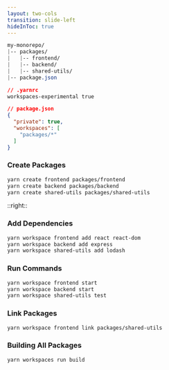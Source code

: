 ```yaml
---
layout: two-cols
transition: slide-left
hideInToc: true
---
```


```css
my-monorepo/
|-- packages/
|   |-- frontend/
|   |-- backend/
|   |-- shared-utils/
|-- package.json
```

```css
// .yarnrc
workspaces-experimental true
```

```json
// package.json
{
  "private": true,
  "workspaces": [
    "packages/*"
  ]
}
```

### Create Packages

```bash
yarn create frontend packages/frontend
yarn create backend packages/backend
yarn create shared-utils packages/shared-utils
```
::right::

### Add Dependencies
```bash
yarn workspace frontend add react react-dom
yarn workspace backend add express
yarn workspace shared-utils add lodash
```

### Run Commands

```bash
yarn workspace frontend start
yarn workspace backend start
yarn workspace shared-utils test
```

### Link Packages
```bash
yarn workspace frontend link packages/shared-utils
```

### Building All Packages
```bash
yarn workspaces run build
```
